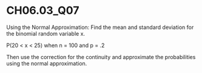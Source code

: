 # CH06.03_Q07 #

Using the Normal Approximation: Find the mean and standard deviation for the binomial random variable x.

P(20 < x < 25) when n = 100 and p = .2

Then use the correction for the continuity and approximate the probabilities using the normal approximation.





